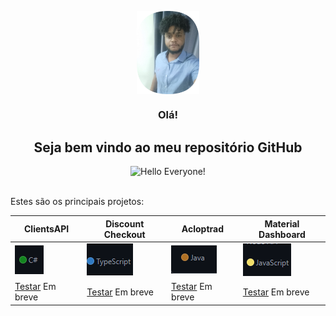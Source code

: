 

<!--
**Jhan10/Jhan10** is a ✨ _special_ ✨ repository because its `README.md` (this file) appears on your GitHub profile.

Here are some ideas to get you started:

- 🔭 I’m currently working on ...
- 🌱 I’m currently learning ...
- 👯 I’m looking to collaborate on ...
- 🤔 I’m looking for help with ...
- 💬 Ask me about ...
- 📫 How to reach me: ...
- 😄 Pronouns: ...
- ⚡ Fun fact: ...
-->
<div>
<p align="center">
<div align="center">
<img width="100px" src="_assets/my/my.png" align="center" alt="profile photo" id="phot"/>
 <h3 align="center">Olá!</h3>

 <h2 align="center">Seja bem vindo ao meu repositório GitHub</h2>

<img src="_assets/ola.jpg" width="400" height="200" alt="Hello Everyone!">

</div>
<br/>
<p>Estes são os principais projetos:</p>
</p>

| ClientsAPI | Discount Checkout | Acloptrad | Material Dashboard|
| --- | --- | --- | --- |
| ![clientsapi](_assets/ClientsAPI/Default.png) | ![dc](_assets/Discount_Checkout/Default.png) | ![aclopt](_assets/Acloptrad/Default.png)| ![md](_assets/Material/Default.png)
| <a href="">Testar</a> Em breve | <a href="">Testar</a> Em breve |<a href="">Testar</a> Em breve | <a href="">Testar</a> Em breve |


</div>